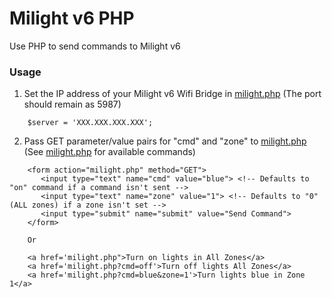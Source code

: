 # Milight v6 PHP
Use PHP to send commands to Milight v6

### Usage

  1. Set the IP address of your Milight v6 Wifi Bridge in [milight.php](https://github.com/colincwc/Milight-v6-PHP/blob/master/milight.php) (The port should remain as 5987)
  
  ```
      $server = 'XXX.XXX.XXX.XXX';
  ```
  
  2. Pass GET parameter/value pairs for "cmd" and "zone" to [milight.php](https://github.com/colincwc/Milight-v6-PHP/blob/master/milight.php) (See [milight.php](https://github.com/colincwc/Milight-v6-PHP/blob/master/milight.php) for available commands)
  
  ```
      <form action="milight.php" method="GET">
         <input type="text" name="cmd" value="blue"> <!-- Defaults to "on" command if a command isn't sent -->
         <input type="text" name="zone" value="1"> <!-- Defaults to "0" (ALL zones) if a zone isn't set -->
         <input type="submit" name="submit" value="Send Command">
      </form>
      
      Or
      
      <a href='milight.php">Turn on lights in All Zones</a>
      <a href='milight.php?cmd=off'>Turn off lights All Zones</a>
      <a href='milight.php?cmd=blue&zone=1'>Turn lights blue in Zone 1</a>
      
  ```
